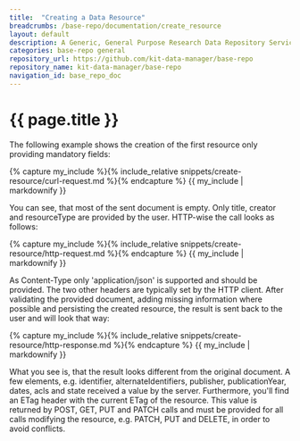 ```yaml
---
title:  "Creating a Data Resource"
breadcrumbs: /base-repo/documentation/create_resource
layout: default
description: A Generic, General Purpose Research Data Repository Service.
categories: base-repo general
repository_url: https://github.com/kit-data-manager/base-repo
repository_name: kit-data-manager/base-repo
navigation_id: base_repo_doc
---
```


# {{ page.title }}

The following example shows the creation of the first resource only providing mandatory fields:

{% capture my_include %}{% include_relative snippets/create-resource/curl-request.md %}{% endcapture %}
{{ my_include | markdownify }}

You can see, that most of the sent document is empty. Only title, creator and resourceType are provided by the user. HTTP-wise the call looks as follows: 

{% capture my_include %}{% include_relative snippets/create-resource/http-request.md %}{% endcapture %}
{{ my_include | markdownify }}

As Content-Type only 'application/json' is supported and should be provided. The two other headers are typically set by the HTTP client. After validating the 
provided document, adding missing information where possible and persisting the created resource, the result is sent back to the user and will look that way:

{% capture my_include %}{% include_relative snippets/create-resource/http-response.md %}{% endcapture %}
{{ my_include | markdownify }}

What you see is, that the result looks different from the original document. A few elements, e.g. identifier, alternateIdentifiers, publisher, publicationYear, dates, acls and state
received a value by the server. Furthermore, you'll find an ETag header with the current ETag of the resource. This value is returned by POST, GET, PUT and PATCH calls and must be provided for 
all calls modifying the resource, e.g. PATCH, PUT and DELETE, in order to avoid conflicts.
